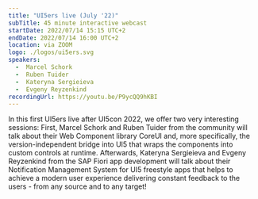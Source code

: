 ```yaml
---
title: "UI5ers live (July '22)"
subTitle: 45 minute interactive webcast
startDate: 2022/07/14 15:15 UTC+2
endDate: 2022/07/14 16:00 UTC+2
location: via ZOOM
logo: ./logos/ui5ers.svg
speakers:
  -  Marcel Schork
  -  Ruben Tuider
  -  Kateryna Sergieieva
  -  Evgeny Reyzenkind 
recordingUrl: https://youtu.be/P9ycQQ9hKBI
---
```

In this first UI5ers live after UI5con 2022, we offer two very interesting sessions: First, Marcel Schork and Ruben Tuider from the community will talk about their Web Component library CoreUI and, more specifically, the version-independent bridge into UI5 that wraps the components into custom controls at runtime.
Afterwards, Kateryna Sergieieva and Evgeny Reyzenkind from the SAP Fiori app development will talk about their Notification Management System for UI5 freestyle apps that helps to achieve a modern user experience delivering constant feedback to the users - from any source and to any target!

